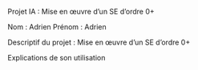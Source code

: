Projet IA : Mise en œuvre d’un SE d’ordre 0+

Nom : Adrien		Prénom : Adrien

Descriptif du projet :
Mise en œuvre d’un SE d’ordre 0+

Explications de son utilisation
